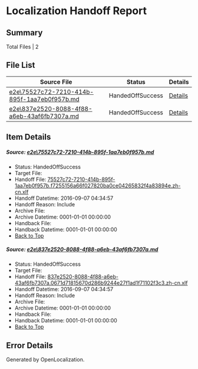 # <a name='report-top'></a> Localization Handoff Report

## Summary
 Total Files | 2

## File List
 Source File | Status | Details 
 ----------- | ------ | ------- 
 [e2e\75527c72-7210-414b-895f-1aa7eb0f957b.md](https://github.com/OpenLocalizationTestOrg/ol-test0/blob/31a3c974f5eea23ab008abde344b3338fbb20710/e2e/75527c72-7210-414b-895f-1aa7eb0f957b.md) | HandedOffSuccess | [Details](#d694cbd056923b3d76564e520c9c14353c2a281f2)
 [e2e\837e2520-8088-4f88-a6eb-43af6fb7307a.md](https://github.com/OpenLocalizationTestOrg/ol-test0/blob/31a3c974f5eea23ab008abde344b3338fbb20710/e2e/837e2520-8088-4f88-a6eb-43af6fb7307a.md) | HandedOffSuccess | [Details](#2b790fc7d7ddce94b41e19fef6049b59319b1e9a3)

## Item Details
##### <a name='d694cbd056923b3d76564e520c9c14353c2a281f2'></a> Source: [e2e\75527c72-7210-414b-895f-1aa7eb0f957b.md](https://github.com/OpenLocalizationTestOrg/ol-test0/blob/31a3c974f5eea23ab008abde344b3338fbb20710/e2e/75527c72-7210-414b-895f-1aa7eb0f957b.md)
* Status: HandedOffSuccess
* Target File: 
* Handoff File: [75527c72-7210-414b-895f-1aa7eb0f957b.f7255156a66f027820ba0ce04265832f4a83894e.zh-cn.xlf](https://github.com/OpenLocalizationTestOrg/ol-test0-handoff/blob/3dca2fd76f9dea35c0dd1963bf9184f7f8d88348/ol-handoff/OpenLocalizationTestOrg/ol-test0-zhcn/ci/ht/75527c72-7210-414b-895f-1aa7eb0f957b.f7255156a66f027820ba0ce04265832f4a83894e.zh-cn.xlf)
* Handoff Datetime: 2016-09-07 04:34:57
* Handoff Reason: Include
* Archive File: 
* Archive Datetime: 0001-01-01 00:00:00
* Handback File: 
* Handback Datetime: 0001-01-01 00:00:00
* [Back to Top](#report-top)

##### <a name='2b790fc7d7ddce94b41e19fef6049b59319b1e9a3'></a> Source: [e2e\837e2520-8088-4f88-a6eb-43af6fb7307a.md](https://github.com/OpenLocalizationTestOrg/ol-test0/blob/31a3c974f5eea23ab008abde344b3338fbb20710/e2e/837e2520-8088-4f88-a6eb-43af6fb7307a.md)
* Status: HandedOffSuccess
* Target File: 
* Handoff File: [837e2520-8088-4f88-a6eb-43af6fb7307a.0671d71815670d286b9244e27f1ad1f71102f3c3.zh-cn.xlf](https://github.com/OpenLocalizationTestOrg/ol-test0-handoff/blob/3dca2fd76f9dea35c0dd1963bf9184f7f8d88348/ol-handoff/OpenLocalizationTestOrg/ol-test0-zhcn/ci/ht/837e2520-8088-4f88-a6eb-43af6fb7307a.0671d71815670d286b9244e27f1ad1f71102f3c3.zh-cn.xlf)
* Handoff Datetime: 2016-09-07 04:34:57
* Handoff Reason: Include
* Archive File: 
* Archive Datetime: 0001-01-01 00:00:00
* Handback File: 
* Handback Datetime: 0001-01-01 00:00:00
* [Back to Top](#report-top)


## Error Details

Generated by OpenLocalization.
